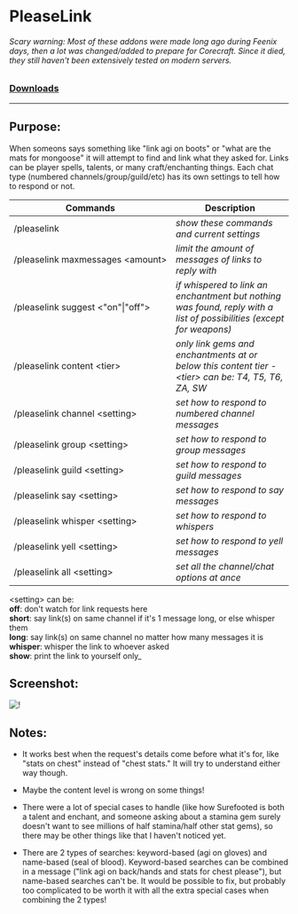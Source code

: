# PleaseLink

###### Scary warning: Most of these addons were made long ago during Feenix days, then a lot was changed/added to prepare for Corecraft. Since it died, they still haven't been extensively tested on modern servers.

### [Downloads](https://github.com/Shanghi/PleaseLink/releases)

***

## Purpose:
When someons says something like "link agi on boots" or "what are the mats for mongoose" it will attempt to find and link what they asked for. Links can be player spells, talents, or many craft/enchanting things. Each chat type (numbered channels/group/guild/etc) has its own settings to tell how to respond or not.

| Commands | Description |
| --- | --- |
| /pleaselink                        | _show these commands and current settings_ |
| /pleaselink&nbsp;maxmessages&nbsp;\<amount>  | _limit the amount of messages of links to reply with_ |
| /pleaselink suggest \<"on"\|"off"> | _if whispered to link an enchantment but nothing was found, reply with a list of possibilities (except for weapons)_ |
| /pleaselink content \<tier>        | _only link gems and enchantments at or below this content tier -<br>\<tier> can be: T4, T5, T6, ZA, SW_ |
| /pleaselink channel \<setting>     | _set how to respond to numbered channel messages_ |
| /pleaselink group \<setting>       | _set how to respond to group messages_ |
| /pleaselink guild \<setting>       | _set how to respond to guild messages_ |
| /pleaselink say \<setting>         | _set how to respond to say messages_ |
| /pleaselink whisper \<setting>     | _set how to respond to whispers_ |
| /pleaselink yell \<setting>        | _set how to respond to yell messages_ |
| /pleaselink all \<setting>         | _set all the channel/chat options at ance_ |

\<setting> can be:<br/>**off**: don't watch for link requests here<br/>**short**: say link(s) on same channel if it's 1 message long, or else whisper them<br/>**long**: say link(s) on same channel no matter how many messages it is<br/>**whisper**: whisper the link to whoever asked<br/>**show**: print the link to yourself only_

## Screenshot:
![!](https://i.imgur.com/0Sm9u9O.png)

## Notes:
* It works best when the request's details come before what it's for, like "stats on chest" instead of "chest stats." It will try to understand either way though.

* Maybe the content level is wrong on some things!

* There were a lot of special cases to handle (like how Surefooted is both a talent and enchant, and someone asking about a stamina gem surely doesn't want to see millions of half stamina/half other stat gems), so there may be other things like that I haven't noticed yet.

* There are 2 types of searches: keyword-based (agi on gloves) and name-based (seal of blood). Keyword-based searches can be combined in a message ("link agi on back/hands and stats for chest please"), but name-based searches can't be. It would be possible to fix, but probably too complicated to be worth it with all the extra special cases when combining the 2 types!
